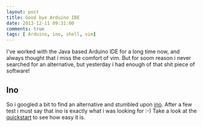 ```yaml
---
layout: post
title: Good bye Arduino IDE
date: 2013-12-11 09:31:00
comments: true
tags: [ Arduino, ino, shell, vim]
---
```


I've worked with the Java based Arduino IDE for a long time now, and always thought that i miss the comfort of vim.
But for soom reason i never searched for an alternative, but yesterday i had enough of that shit piece of software!

## Ino

So i googled a bit to find an alternative and stumbled upon [ino](http://inotool.org/).
After a few test i must say that ino is exactly what i was looking for :-)
Take a look at the [quickstart](http://inotool.org/quickstart) to see how easy it is.




